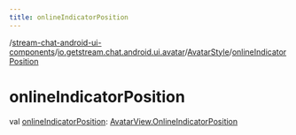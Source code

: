 ```yaml
---
title: onlineIndicatorPosition
---
```

/[stream-chat-android-ui-components](../../index.md)/[io.getstream.chat.android.ui.avatar](../index.md)/[AvatarStyle](index.md)/[onlineIndicatorPosition](onlineIndicatorPosition.md)  
  
  
  
# onlineIndicatorPosition  
val [onlineIndicatorPosition](onlineIndicatorPosition.md): [AvatarView.OnlineIndicatorPosition](../AvatarView/OnlineIndicatorPosition/index.md)
